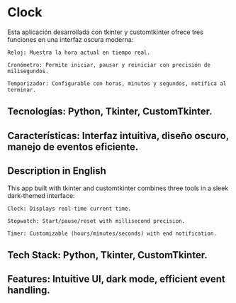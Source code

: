 # Clock

Esta aplicación desarrollada con tkinter y customtkinter ofrece tres funciones en una interfaz oscura moderna:

    Reloj: Muestra la hora actual en tiempo real.

    Cronómetro: Permite iniciar, pausar y reiniciar con precisión de milisegundos.

    Temporizador: Configurable con horas, minutos y segundos, notifica al terminar.

## Tecnologías: Python, Tkinter, CustomTkinter.
## Características: Interfaz intuitiva, diseño oscuro, manejo de eventos eficiente.

## Description in English

This app built with tkinter and customtkinter combines three tools in a sleek dark-themed interface:

    Clock: Displays real-time current time.

    Stopwatch: Start/pause/reset with millisecond precision.

    Timer: Customizable (hours/minutes/seconds) with end notification.

## Tech Stack: Python, Tkinter, CustomTkinter.
## Features: Intuitive UI, dark mode, efficient event handling.
